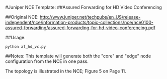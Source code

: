 #Juniper NCE Template:
##Assured Forwarding for HD Video Conferencing

##Original NCE:
http://www.juniper.net/techpubs/en_US/release-independent/nce/information-products/topic-collections/nce/nce0100-assured-forwarding/assured-forwarding-for-hd-video-conferencing.pdf

##Usage:
```
python af_hd_vc.py
```

##Notes:
This template will generate both the "core" and "edge" node configuration from the NCE in one pass.

The topology is illustrated in the NCE; Figure 5 on Page 11.
